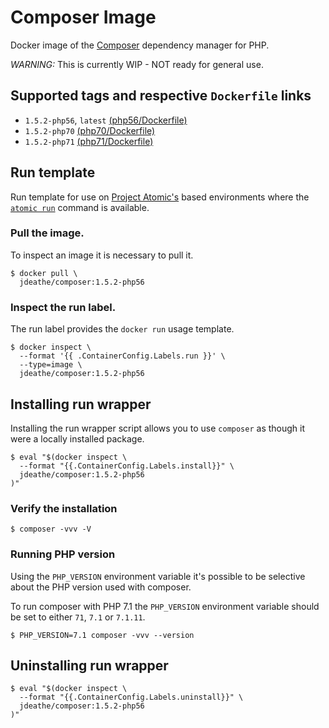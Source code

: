 # Composer Image

Docker image of the [Composer](https://github.com/composer/composer) dependency manager for PHP.

*WARNING:* This is currently WIP - NOT ready for general use.

## Supported tags and respective `Dockerfile` links

- `1.5.2-php56`, `latest` [(php56/Dockerfile)](https://github.com/jdeathe/image-composer/blob/master/php56/Dockerfile)
- `1.5.2-php70` [(php70/Dockerfile)](https://github.com/jdeathe/image-composer/blob/master/php70/Dockerfile)
- `1.5.2-php71` [(php71/Dockerfile)](https://github.com/jdeathe/image-composer/blob/master/php71/Dockerfile)

## Run template

Run template for use on [Project Atomic's](http://www.projectatomic.io/) based environments where the [`atomic run`](https://github.com/projectatomic/atomic#atomic-run) command is available.

### Pull the image.

To inspect an image it is necessary to pull it.

```
$ docker pull \
  jdeathe/composer:1.5.2-php56
```

### Inspect the run label.

The run label provides the `docker run` usage template.

```
$ docker inspect \
  --format '{{ .ContainerConfig.Labels.run }}' \
  --type=image \
  jdeathe/composer:1.5.2-php56
```

## Installing run wrapper

Installing the run wrapper script allows you to use `composer` as though it were a locally installed package.

```
$ eval "$(docker inspect \
  --format "{{.ContainerConfig.Labels.install}}" \
  jdeathe/composer:1.5.2-php56
)"
```

### Verify the installation

```
$ composer -vvv -V
```

### Running PHP version

Using the `PHP_VERSION` environment variable it's possible to be selective about the PHP version used with composer.

To run composer with PHP 7.1 the `PHP_VERSION` environment variable should be set to either `71`, `7.1` or `7.1.11`.

```
$ PHP_VERSION=7.1 composer -vvv --version
```

## Uninstalling run wrapper

```
$ eval "$(docker inspect \
  --format "{{.ContainerConfig.Labels.uninstall}}" \
  jdeathe/composer:1.5.2-php56
)"
```
